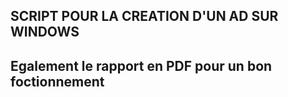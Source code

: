 ## SCRIPT POUR LA CREATION D'UN AD SUR WINDOWS 
## Egalement le rapport en PDF pour un bon foctionnement 

